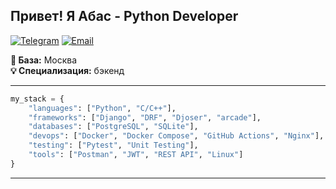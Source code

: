 ## Привет! Я Абас - Python Developer

[![Telegram](https://img.shields.io/badge/-Мой_tg-0088cc?style=flat&logo=telegram)](https://t.me/Abas_eff)
[![Email](https://img.shields.io/badge/-abas.lampejev@yandex.ru-8B89CC?style=flat&logo=mail.ru&logoColor=white)](mailto:abas.lampejev@yandex.ru)

**📍 База:** Москва  
**💡 Специализация:** бэкенд 

---

```python
my_stack = {
    "languages": ["Python", "C/C++"],
    "frameworks": ["Django", "DRF", "Djoser", "arcade"],
    "databases": ["PostgreSQL", "SQLite"],
    "devops": ["Docker", "Docker Compose", "GitHub Actions", "Nginx"],
    "testing": ["Pytest", "Unit Testing"],
    "tools": ["Postman", "JWT", "REST API", "Linux"]
}
```

---

